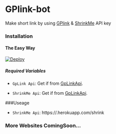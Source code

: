 # GPlink-bot
Make short link by using [GPlink](https://gplinks.in/) & [ShrinkMe](https://shrinkme.io/) API key
### Installation

#### The Easy Way

[![Deploy](https://www.herokucdn.com/deploy/button.svg)](https://heroku.com/deploy)

##### Required Variables

* `GpLink Api`: Get if from [GpLinkApi](https://gplinks.in/member/tools/api).

* `ShrinkMe Api`: Get if from [GpLinkApi](https://shrinkme.io/member/tools/api).

###Useage
* `ShrinkMe Api`: https://<yourappname>.herokuapp.com/shrink
### More Websites ComingSoon...
